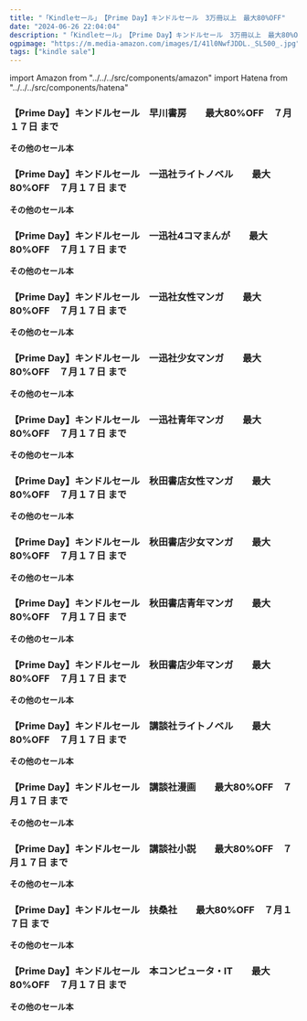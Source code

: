 ```yaml
---
title: "「Kindleセール」　【Prime Day】キンドルセール　3万冊以上　最大80%OFF"
date: "2024-06-26 22:04:04"
description: "「Kindleセール」　【Prime Day】キンドルセール　3万冊以上　最大80%OFF"
ogpimage: "https://m.media-amazon.com/images/I/41l0NwfJDDL._SL500_.jpg"
tags: ["kindle sale"]
---
```

import Amazon from "../../../src/components/amazon"
import Hatena from "../../../src/components/hatena"



### 【Prime Day】キンドルセール　早川書房　　最大80%OFF　７月１７日 まで


<Amazon asin="B00WWQPBB8" />



<Amazon asin="B00N4FBEK8" />



<Amazon asin="B09NBZLC7J" />


**その他のセール本**

<Hatena src="https://kyukyunyorituryo.github.io/kindle_sale/20240717a26200645051/" title=""/>

### 【Prime Day】キンドルセール　一迅社ライトノベル　　最大80%OFF　７月１７日 まで


<Amazon asin="B0CYZ9ZJ1H" />



<Amazon asin="B0D2H9Z517" />



<Amazon asin="B0D2HDN1TS" />


**その他のセール本**

<Hatena src="https://kyukyunyorituryo.github.io/kindle_sale/20240717a26200643051light/" title=""/>

### 【Prime Day】キンドルセール　一迅社4コマまんが　　最大80%OFF　７月１７日 まで


<Amazon asin="B0BSTQMH2S" />



<Amazon asin="B00ZWSGAUO" />



<Amazon asin="B0CG89JF99" />


**その他のセール本**

<Hatena src="https://kyukyunyorituryo.github.io/kindle_sale/20240717a26200643051koma/" title=""/>

### 【Prime Day】キンドルセール　一迅社女性マンガ　　最大80%OFF　７月１７日 まで


<Amazon asin="B0CXX3SMXJ" />



<Amazon asin="B0D1K18QPW" />



<Amazon asin="B0C533NDST" />


**その他のセール本**

<Hatena src="https://kyukyunyorituryo.github.io/kindle_sale/20240717a26200643051josei/" title=""/>

### 【Prime Day】キンドルセール　一迅社少女マンガ　　最大80%OFF　７月１７日 まで


<Amazon asin="B0D2KQS45B" />



<Amazon asin="B0CTCKRHF1" />



<Amazon asin="B0CLTWPMZP" />


**その他のセール本**

<Hatena src="https://kyukyunyorituryo.github.io/kindle_sale/20240717a26200643051shoujo/" title=""/>

### 【Prime Day】キンドルセール　一迅社青年マンガ　　最大80%OFF　７月１７日 まで

<Amazon asin="B0CW1N2SGK" />



<Amazon asin="B0CW292FRX" />



<Amazon asin="B0CNRB66R5" />


**その他のセール本**

<Hatena src="https://kyukyunyorituryo.github.io/kindle_sale/20240717a26200643051seinen/" title=""/>

### 【Prime Day】キンドルセール　秋田書店女性マンガ　　最大80%OFF　７月１７日 まで


<Amazon asin="B0D17DLFF9" />



<Amazon asin="B0CW5N1YLJ" />



<Amazon asin="B0CQLSB453" />


**その他のセール本**

<Hatena src="https://kyukyunyorituryo.github.io/kindle_sale/20240717a26200641051josei/" title=""/>

### 【Prime Day】キンドルセール　秋田書店少女マンガ　　最大80%OFF　７月１７日 まで


<Amazon asin="B0CW1JNVMB" />



<Amazon asin="B0D17JDSWF" />



<Amazon asin="B0D17KD391" />


**その他のセール本**

<Hatena src="https://kyukyunyorituryo.github.io/kindle_sale/20240717a26200641051shoujo/" title=""/>

### 【Prime Day】キンドルセール　秋田書店青年マンガ　　最大80%OFF　７月１７日 まで


<Amazon asin="B0D17J4G3P" />



<Amazon asin="B0D17C3GRM" />



<Amazon asin="B0CW8YBTG6" />


**その他のセール本**

<Hatena src="https://kyukyunyorituryo.github.io/kindle_sale/20240717a26200641051seinen/" title=""/>

### 【Prime Day】キンドルセール　秋田書店少年マンガ　　最大80%OFF　７月１７日 まで


<Amazon asin="B0D17J24FT" />



<Amazon asin="B0D17C4KST" />



<Amazon asin="B0CVRMFKV8" />


**その他のセール本**

<Hatena src="https://kyukyunyorituryo.github.io/kindle_sale/20240717a26200641051shounen/" title=""/>

### 【Prime Day】キンドルセール　講談社ライトノベル　　最大80%OFF　７月１７日 まで


<Amazon asin="B08BLSY1RG" />



<Amazon asin="B0CTJZHVWT" />



<Amazon asin="B0CSYJ8ZS4" />


**その他のセール本**

<Hatena src="https://kyukyunyorituryo.github.io/kindle_sale/20240717a26180137051koli/" title=""/>

### 【Prime Day】キンドルセール　講談社漫画　　最大80%OFF　７月１７日 まで


<Amazon asin="B0CGQXTDKY" />



<Amazon asin="B08M9DVTKH" />



<Amazon asin="B09R1KGC78" />


**その他のセール本**

<Hatena src="https://kyukyunyorituryo.github.io/kindle_sale/20240717a26180137051koco/" title=""/>

### 【Prime Day】キンドルセール　講談社小説　　最大80%OFF　７月１７日 まで


<Amazon asin="B076Z8GN9X" />



<Amazon asin="B0B7HTH99L" />



<Amazon asin="B0CM3BY945" />


**その他のセール本**

<Hatena src="https://kyukyunyorituryo.github.io/kindle_sale/20240717a26180137051konove/" title=""/>

### 【Prime Day】キンドルセール　扶桑社　　最大80%OFF　７月１７日 まで


<Amazon asin="B09DL7FWS6" />



<Amazon asin="B08BTYXQ8G" />



<Amazon asin="B00SAKUA66" />


**その他のセール本**

<Hatena src="https://kyukyunyorituryo.github.io/kindle_sale/20240717a26180137051fuso/" title=""/>


### 【Prime Day】キンドルセール　本コンピュータ・IT　　最大80%OFF　７月１７日 まで


<Amazon asin="B08W51KLQJ" />


<Amazon asin="B086GBXRN6" />


<Amazon asin="B071V7MY82" />


**その他のセール本**

<Hatena src="https://kyukyunyorituryo.github.io/kindle_sale/20240717a26180137051comp/" title=""/>

